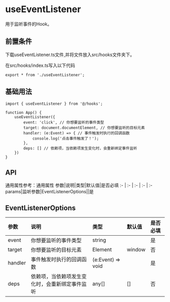 # useEventListener
用于监听事件的Hook。

## 前置条件
下载useEventListener.ts文件,并将文件放入src/hooks文件夹下。

在src/hooks/index.ts写入以下代码
```tsx
export * from './useEventListener';
```

## 基础用法
```tsx
import { useEventListener } from '@/hooks';

function App() {
    useEventListener({
        event: 'click', // 你想要监听的事件类型
        target: document.documentElement, // 你想要监听的目标元素
        handler: (e:Event) => { // 事件触发时执行的回调函数
            console.log('点击事件触发了！');
        },
        deps: [] // 依赖项，当依赖项发生变化时，会重新绑定事件监听
    })
}
```

## API
通用属性参考：通用属性
参数|说明|类型|默认值|是否必填
:- | :- | :- | :- | :-
params|监听参数|EventListenerOptions||是

## EventListenerOptions
参数|说明|类型|默认值|是否必填
:- | :- | :- | :- | :-
event|你想要监听的事件类型|string||是
target|你想要监听的目标元素|Element|window|否
handler|事件触发时执行的回调函数|(e:Event) => void||是
deps|依赖项，当依赖项发生变化时，会重新绑定事件监听|any[]|[]|否
